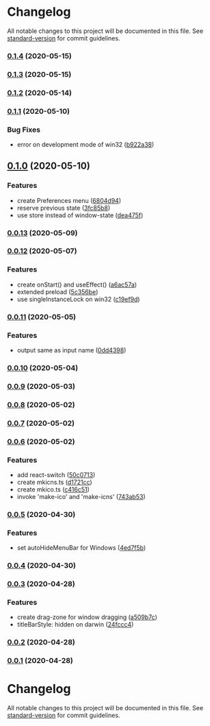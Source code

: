 # Changelog

All notable changes to this project will be documented in this file. See [standard-version](https://github.com/conventional-changelog/standard-version) for commit guidelines.

### [0.1.4](https://github.com/sprout2000/gen-icns/compare/v0.1.3...v0.1.4) (2020-05-15)

### [0.1.3](https://github.com/sprout2000/gen-icns/compare/v0.1.2...v0.1.3) (2020-05-15)

### [0.1.2](https://github.com/sprout2000/gen-icns/compare/v0.1.1...v0.1.2) (2020-05-14)

### [0.1.1](https://github.com/sprout2000/gen-icns/compare/v0.1.0...v0.1.1) (2020-05-10)


### Bug Fixes

* error on development mode of win32 ([b922a38](https://github.com/sprout2000/gen-icns/commit/b922a38b992fb9bbfdd51afad43b749c61d5aba3))

## [0.1.0](https://github.com/sprout2000/gen-icns/compare/v0.0.13...v0.1.0) (2020-05-10)


### Features

* create Preferences menu ([6804d94](https://github.com/sprout2000/gen-icns/commit/6804d94caed88a00a4f4421113fb0a31355326eb))
* reserve previous state ([3fc85b8](https://github.com/sprout2000/gen-icns/commit/3fc85b8fa0e218f9e3cc774b29aa93abcf87a943))
* use store instead of window-state ([dea475f](https://github.com/sprout2000/gen-icns/commit/dea475fcae45bfe86c886a92f1ecb334bf96c95c))

### [0.0.13](https://github.com/sprout2000/gen-icns/compare/v0.0.12...v0.0.13) (2020-05-09)

### [0.0.12](https://github.com/sprout2000/gen-icns/compare/v0.0.11...v0.0.12) (2020-05-07)


### Features

* create onStart() and useEffect() ([a6ac57a](https://github.com/sprout2000/gen-icns/commit/a6ac57a4c3408cfd883e1a26c88743e372fe343a))
* extended preload ([5c356be](https://github.com/sprout2000/gen-icns/commit/5c356be0cb26d98c4b8a73e02a7d92dfc8f7ac24))
* use singleInstanceLock on win32 ([c19ef9d](https://github.com/sprout2000/gen-icns/commit/c19ef9db7885f77a08887aa776737f8defb7a5bb))

### [0.0.11](https://github.com/sprout2000/gen-icns/compare/v0.0.10...v0.0.11) (2020-05-05)


### Features

* output same as input name ([0dd4398](https://github.com/sprout2000/gen-icns/commit/0dd4398b81f5ad0778d99a394a937e397334120d))

### [0.0.10](https://github.com/sprout2000/gen-icns/compare/v0.0.9...v0.0.10) (2020-05-04)

### [0.0.9](https://github.com/sprout2000/gen-icns/compare/v0.0.8...v0.0.9) (2020-05-03)

### [0.0.8](https://github.com/sprout2000/gen-icns/compare/v0.0.7...v0.0.8) (2020-05-02)

### [0.0.7](https://github.com/sprout2000/gen-icns/compare/v0.0.6...v0.0.7) (2020-05-02)

### [0.0.6](https://github.com/sprout2000/gen-icns/compare/v0.0.5...v0.0.6) (2020-05-02)


### Features

* add react-switch ([50c0713](https://github.com/sprout2000/gen-icns/commit/50c071330b116510948bcd0ee383f61a27f73e69))
* create mkicns.ts ([d1721cc](https://github.com/sprout2000/gen-icns/commit/d1721cc5c69146eb97ccae75017c49dffc430e4e))
* create mkico.ts ([c416c51](https://github.com/sprout2000/gen-icns/commit/c416c51ed2a00f85141edaf170a1b3fee1740f82))
* invoke 'make-ico' and 'make-icns' ([743ab53](https://github.com/sprout2000/gen-icns/commit/743ab53179ae1dde380f1ecd8e5221cdf8592ebd))

### [0.0.5](https://github.com/sprout2000/gen-icns/compare/v0.0.4...v0.0.5) (2020-04-30)


### Features

* set autoHideMenuBar for Windows ([4ed7f5b](https://github.com/sprout2000/gen-icns/commit/4ed7f5b69970b7edfead713a969ba8eb397a62ef))

### [0.0.4](https://github.com/sprout2000/gen-icns/compare/v0.0.3...v0.0.4) (2020-04-30)

### [0.0.3](https://github.com/sprout2000/gen-icns/compare/v0.0.2...v0.0.3) (2020-04-28)


### Features

* create drag-zone for window dragging ([a509b7c](https://github.com/sprout2000/gen-icns/commit/a509b7c512249daa6d1f14d58e2a59786394090b))
* titleBarStyle: hidden on darwin ([24fccc4](https://github.com/sprout2000/gen-icns/commit/24fccc4bf1b3a1da0b1ef39140338a8a66d771e6))

### [0.0.2](https://github.com/sprout2000/gen-icns/compare/v0.0.1...v0.0.2) (2020-04-28)

### [0.0.1](https://github.com/sprout2000/gen-icns/compare/v0.0.0...v0.0.1) (2020-04-28)

# Changelog

All notable changes to this project will be documented in this file. See [standard-version](https://github.com/conventional-changelog/standard-version) for commit guidelines.
